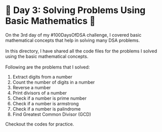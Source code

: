 # 🎉 Day 3: Solving Problems Using Basic Mathematics 🎉

On the 3rd day of my #100DaysOfDSA challenge, I covered basic mathematical concepts that help in solving many DSA problems. 
<br><br>
In this directory, I have shared all the code files for the problems I solved using the basic mathematical concepts. 
<br><br>
Following are the problems that I solved:

1. Extract digits from a number
2. Count the number of digits in a number
3. Reverse a number
4. Print divisors of a number
5. Check if a number is prime number
6. Check if a number is armstrong
7. Check if a number is palindrome
8. Find Greatest Common Divisor (GCD)

Checkout the codes for practice.
